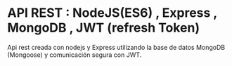 # API REST : NodeJS(ES6) , Express , MongoDB , JWT (refresh Token)

Api rest creada con nodejs y Express utilizando la base de datos MongoDB (Mongoose) y comunicación segura con JWT.
